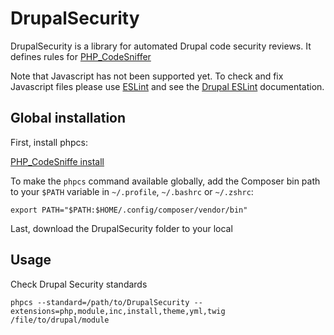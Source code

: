 # DrupalSecurity

DrupalSecurity is a library for automated Drupal code security reviews. It
defines rules for [PHP_CodeSniffer](https://github.com/squizlabs/PHP_CodeSniffer)

Note that Javascript has not been supported yet. To check and fix Javascript files
please use [ESLint](http://eslint.org/) and see the
[Drupal ESLint](https://www.drupal.org/node/1955232) documentation.

## Global installation

First, install phpcs:

[PHP_CodeSniffe install](https://github.com/squizlabs/PHP_CodeSniffer#installation)

To make the `phpcs` command available globally, add the Composer
bin path to your `$PATH` variable in `~/.profile`, `~/.bashrc` or `~/.zshrc`:

    export PATH="$PATH:$HOME/.config/composer/vendor/bin"

Last, download the DrupalSecurity folder to your local

## Usage

Check Drupal Security standards

    phpcs --standard=/path/to/DrupalSecurity --extensions=php,module,inc,install,theme,yml,twig /file/to/drupal/module
